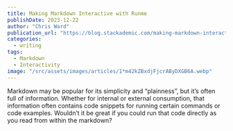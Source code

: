 ```yaml
---
title: Making Markdown Interactive with Runme
publishDate: 2023-12-22
author: "Chris Ward"
publication_url: "https://blog.stackademic.com/making-markdown-interactive-with-runme-654afb7a942b"
categories:
  - writing
tags:
  - Markdown
  - Interactivity
image: "/src/assets/images/articles/1*m42kZBxdjFjcrAByDXGB6A.webp"
---
```


Markdown may be popular for its simplicity and “plainness”, but it’s often full of information. Whether for internal or external consumption, that information often contains code snippets for running certain commands or code examples. Wouldn’t it be great if you could run that code directly as you read from within the markdown?